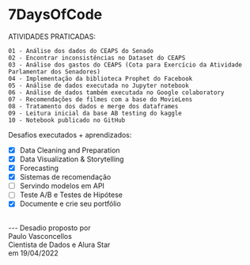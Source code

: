 # 7DaysOfCode

ATIVIDADES PRATICADAS:

	01 - Análise dos dados do CEAPS do Senado
	02 - Encontrar inconsistências no Dataset do CEAPS
	03 - Análise dos gastos do CEAPS (Cota para Exercício da Atividade Parlamentar dos Senadores)
	04 - Implementação da biblioteca Prophet do Facebook
	05 - Análise de dados executada no Jupyter notebook
	06 - Análise de dados também executada no Google colaboratory
	07 - Recomendações de filmes com a base do MovieLens
	08 - Tratamento dos dados e merge dos dataframes
	09 - Leitura inicial da base AB testing do kaggle
	10 - Notebook publicado no GitHub

Desafios executados + aprendizados:<br>

- [x] Data Cleaning and Preparation
- [x] Data Visualization & Storytelling
- [x] Forecasting
- [X] Sistemas de recomendação
- [ ] Servindo modelos em API
- [ ] Teste A/B e Testes de Hipótese
- [x] Documente e crie seu portfólio

<br>
---
Desadio proposto por<br>
Paulo Vasconcellos<br>
Cientista de Dados e Alura Star<br>
em 19/04/2022